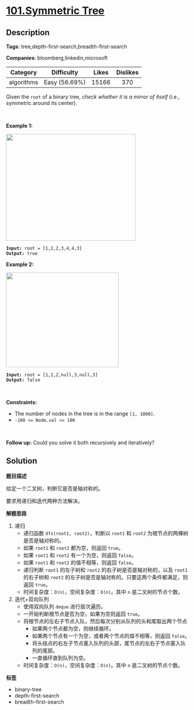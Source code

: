 # [101.Symmetric Tree](https://leetcode.com/problems/symmetric-tree/description/)

## Description

**Tags**: tree,depth-first-search,breadth-first-search

**Companies**: bloomberg,linkedin,microsoft

|  Category  |  Difficulty   | Likes | Dislikes |
| :--------: | :-----------: | :---: | :------: |
| algorithms | Easy (56.69%) | 15166 |   370    |

<p>Given the <code>root</code> of a binary tree, <em>check whether it is a mirror of itself</em> (i.e., symmetric around its center).</p>
<p>&nbsp;</p>
<p><strong class="example">Example 1:</strong></p>
<img alt="" src="https://assets.leetcode.com/uploads/2021/02/19/symtree1.jpg" style="width: 354px; height: 291px;" />
<pre><code><strong>Input:</strong> root = [1,2,2,3,4,4,3]
<strong>Output:</strong> true</code></pre>
<p><strong class="example">Example 2:</strong></p>
<img alt="" src="https://assets.leetcode.com/uploads/2021/02/19/symtree2.jpg" style="width: 308px; height: 258px;" />
<pre><code><strong>Input:</strong> root = [1,2,2,null,3,null,3]
<strong>Output:</strong> false</code></pre>
<p>&nbsp;</p>
<p><strong>Constraints:</strong></p>
<ul>
  <li>The number of nodes in the tree is in the range <code>[1, 1000]</code>.</li>
  <li><code>-100 &lt;= Node.val &lt;= 100</code></li>
</ul>
<p>&nbsp;</p>
<strong>Follow up:</strong> Could you solve it both recursively and iteratively?

## Solution

**题目描述**

给定一个二叉树，判断它是否是轴对称的。

要求用递归和迭代两种方法解决。

**解题思路**

1. 递归
   - 递归函数 `dfs(root1, root2)`，判断以 `root1` 和 `root2` 为根节点的两棵树是否是轴对称的。
   - 如果 `root1` 和 `root2` 都为空，则返回 `true`。
   - 如果 `root1` 和 `root2` 有一个为空，则返回 `false`。
   - 如果 `root1` 和 `root2` 的值不相等，则返回 `false`。
   - 递归判断 `root1` 的左子树和 `root2` 的右子树是否是轴对称的，以及 `root1` 的右子树和 `root2` 的左子树是否是轴对称的。只要这两个条件都满足，则返回 `true`。
   - 时间复杂度：`O(n)`，空间复杂度：`O(n)`。其中 `n` 是二叉树的节点个数。
2. 迭代+双向队列
   - 使用双向队列 `deque` 进行层次遍历。
   - 一开始判断根节点是否为空，如果为空则返回 `true`。
   - 将根节点的左右子节点入队，然后每次分别从队列的头和尾取出两个节点
     - 如果两个节点都为空，则继续循环。
     - 如果两个节点有一个为空，或者两个节点的值不相等，则返回 `false`。
     - 将头结点的右左子节点塞入队列的头部，尾节点的左右子节点塞入队列的尾部。
     - 一直循环直到队列为空。
   - 时间复杂度：`O(n)`，空间复杂度：`O(n)`。其中 `n` 是二叉树的节点个数。

**标签**

- binary-tree
- depth-first-search
- breadth-first-search
